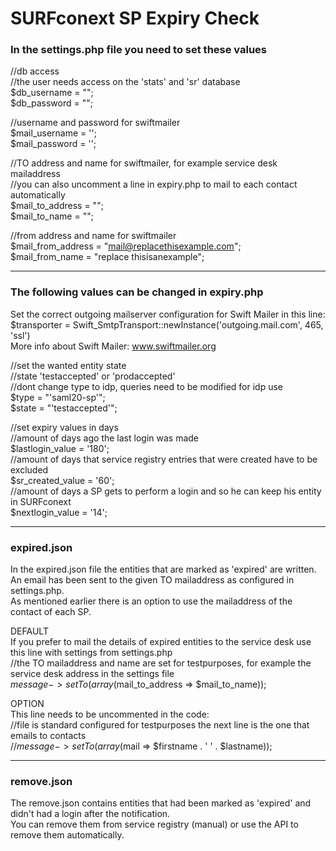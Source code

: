 # SURFconext SP Expiry Check

### In the settings.php file you need to set these values

//db access  
//the user needs access on the 'stats' and 'sr' database  
$db_username = "";  
$db_password = "";  

//username and password for swiftmailer  
$mail_username = '';  
$mail_password = '';  

//TO address and name for swiftmailer, for example service desk mailaddress  
//you can also uncomment a line in expiry.php to mail to each contact automatically  
$mail_to_address = "";  
$mail_to_name = "";  

//from address and name for swiftmailer  
$mail_from_address = "mail@replacethisexample.com";  
$mail_from_name = "replace thisisanexample";  

--------------------------------------------------------------------------------------

### The following values can be changed in expiry.php

Set the correct outgoing mailserver configuration for Swift Mailer in this line:  
$transporter = Swift_SmtpTransport::newInstance('outgoing.mail.com', 465, 'ssl')  
More info about Swift Mailer: www.swiftmailer.org  

//set the wanted entity state  
//state 'testaccepted' or 'prodaccepted'  
//dont change type to idp, queries need to be modified for idp use  
$type = "'saml20-sp'";  
$state = "'testaccepted'";  

//set expiry values in days  
//amount of days ago the last login was made   
$lastlogin_value = '180';  
//amount of days that service registry entries that were created have to be excluded  
$sr_created_value = '60';  
//amount of days a SP gets to perform a login and so he can keep his entity in SURFconext  
$nextlogin_value = '14';  

--------------------------------------------------------------------------------------

### expired.json

In the expired.json file the entities that are marked as 'expired' are written.  
An email has been sent to the given TO mailaddress as configured in settings.php.  
As mentioned earlier there is an option to use the mailaddress of the contact of each SP.  

DEFAULT  
If you prefer to mail the details of expired entities to the service desk use this line with settings from settings.php  
//the TO mailaddress and name are set for testpurposes, for example the service desk address in the settings file  
$message->setTo(array($mail_to_address => $mail_to_name));  

OPTION  
This line needs to be uncommented in the code:  
//file is standard configured for testpurposes the next line is the one that emails to contacts  
//$message->setTo(array($mail => $firstname . ' ' . $lastname));  

--------------------------------------------------------------------------------------
### remove.json

The remove.json contains entities that had been marked as 'expired' and didn't had a login after the notification.  
You can remove them from service registry (manual) or use the API to remove them automatically.  

